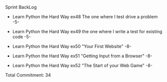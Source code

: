 Sprint BackLog

 - Learn Python the Hard Way ex48 The one where I test drive a problem -5-

 - Learn Python the Hard Way ex49 the one where I write a test for existing code -5-

 - Learn Python the Hard Way ex50 "Your First Website" -8-

 - Learn Python the Hard Way ex51 "Getting Input from a Browser" -8-

 - Learn Python the Hard Way ex52 "The Start of your Web Game" -8-

Total Commitment: 34
